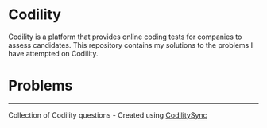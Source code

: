# Codility
Codility is a platform that provides online coding tests for companies to assess candidates. This repository contains my solutions to the problems I have attempted on Codility.

# Problems

---
Collection of Codility questions - Created using [CodilitySync](https://github.com/carminechoi/CodilitySync)
